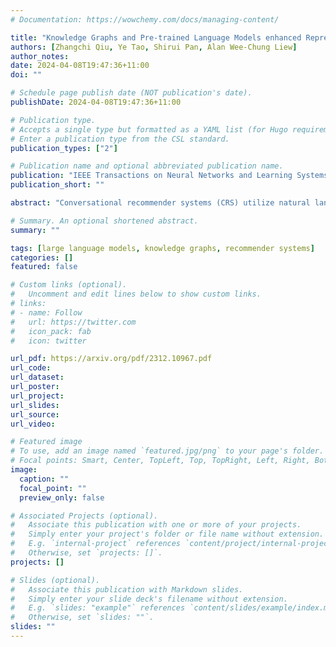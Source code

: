 ```yaml
---
# Documentation: https://wowchemy.com/docs/managing-content/

title: "Knowledge Graphs and Pre-trained Language Models enhanced Representation Learning for Conversational Recommender Systems"
authors: [Zhangchi Qiu, Ye Tao, Shirui Pan, Alan Wee-Chung Liew]
author_notes:
date: 2024-04-08T19:47:36+11:00
doi: ""

# Schedule page publish date (NOT publication's date).
publishDate: 2024-04-08T19:47:36+11:00

# Publication type.
# Accepts a single type but formatted as a YAML list (for Hugo requirements).
# Enter a publication type from the CSL standard.
publication_types: ["2"]

# Publication name and optional abbreviated publication name.
publication: "IEEE Transactions on Neural Networks and Learning Systems (TNNLS)"
publication_short: ""

abstract: "Conversational recommender systems (CRS) utilize natural language interactions and dialogue history to infer user preferences and provide accurate recommendations. Due to the limited conversation context and background knowledge, existing CRSs rely on external sources such as knowledge graphs to enrich the context and model entities based on their inter-relations. However, these methods ignore the rich intrinsic information within entities. To address this, we introduce the Knowledge-Enhanced Entity Representation Learning (KERL) framework, which leverages both the knowledge graph and a pre-trained language model to improve the semantic understanding of entities for CRS. In our KERL framework, entity textual descriptions are encoded via a pre-trained language model, while a knowledge graph helps reinforce the representation of these entities. We also employ positional encoding to effectively capture the temporal information of entities in a conversation. The enhanced entity representation is then used to develop a recommender component that fuses both entity and contextual representations for more informed recommendations, as well as a dialogue component that generates informative entity-related information in the response text. A high-quality knowledge graph with aligned entity descriptions is constructed to facilitate our study, namely the Wiki Movie Knowledge Graph (WikiMKG). The experimental results show that KERL achieves state-of-the-art results in both recommendation and response generation tasks."

# Summary. An optional shortened abstract.
summary: ""

tags: [large language models, knowledge graphs, recommender systems]
categories: []
featured: false

# Custom links (optional).
#   Uncomment and edit lines below to show custom links.
# links:
# - name: Follow
#   url: https://twitter.com
#   icon_pack: fab
#   icon: twitter

url_pdf: https://arxiv.org/pdf/2312.10967.pdf
url_code: 
url_dataset:
url_poster:
url_project:
url_slides:
url_source:
url_video:

# Featured image
# To use, add an image named `featured.jpg/png` to your page's folder. 
# Focal points: Smart, Center, TopLeft, Top, TopRight, Left, Right, BottomLeft, Bottom, BottomRight.
image:
  caption: ""
  focal_point: ""
  preview_only: false

# Associated Projects (optional).
#   Associate this publication with one or more of your projects.
#   Simply enter your project's folder or file name without extension.
#   E.g. `internal-project` references `content/project/internal-project/index.md`.
#   Otherwise, set `projects: []`.
projects: []

# Slides (optional).
#   Associate this publication with Markdown slides.
#   Simply enter your slide deck's filename without extension.
#   E.g. `slides: "example"` references `content/slides/example/index.md`.
#   Otherwise, set `slides: ""`.
slides: ""
---
```

